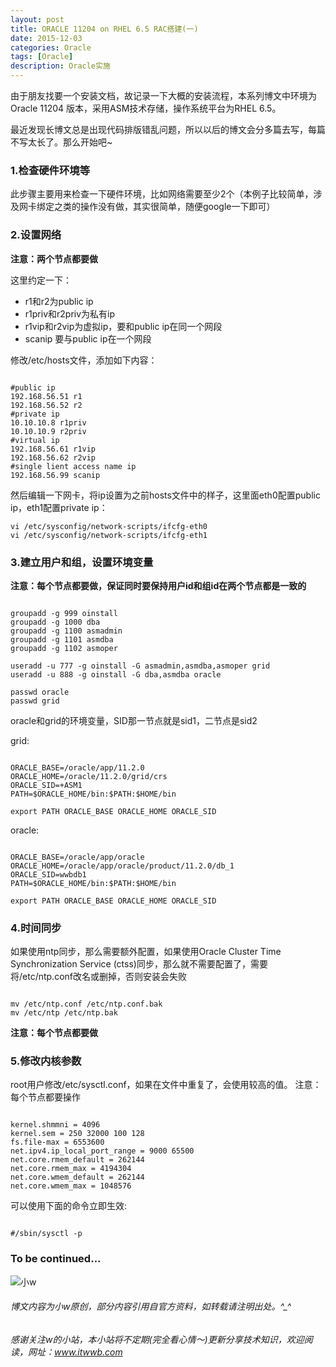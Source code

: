```yaml
---
layout: post
title: ORACLE 11204 on RHEL 6.5 RAC搭建(一)
date: 2015-12-03
categories: Oracle
tags: [Oracle]
description: Oracle实施
---
```


由于朋友找要一个安装文档，故记录一下大概的安装流程，本系列博文中环境为Oracle 11204 版本，采用ASM技术存储，操作系统平台为RHEL 6.5。

最近发现长博文总是出现代码排版错乱问题，所以以后的博文会分多篇去写，每篇不写太长了。那么开始吧~


### 1.检查硬件环境等

此步骤主要用来检查一下硬件环境，比如网络需要至少2个（本例子比较简单，涉及网卡绑定之类的操作没有做，其实很简单，随便google一下即可）



### 2.设置网络

**注意：两个节点都要做**

这里约定一下：
- r1和r2为public ip
- r1priv和r2priv为私有ip
- r1vip和r2vip为虚拟ip，要和public ip在同一个网段
- scanip 要与public ip在一个网段

修改/etc/hosts文件，添加如下内容：

```shell

#public ip
192.168.56.51 r1
192.168.56.52 r2
#private ip
10.10.10.8 r1priv
10.10.10.9 r2priv
#virtual ip
192.168.56.61 r1vip
192.168.56.62 r2vip
#single lient access name ip
192.168.56.99 scanip

```


然后编辑一下网卡，将ip设置为之前hosts文件中的样子，这里面eth0配置public ip，eth1配置private ip：

```shell
vi /etc/sysconfig/network-scripts/ifcfg-eth0
vi /etc/sysconfig/network-scripts/ifcfg-eth1
```

### 3.建立用户和组，设置环境变量

**注意：每个节点都要做，保证同时要保持用户id和组id在两个节点都是一致的**

```shell

groupadd -g 999 oinstall
groupadd -g 1000 dba
groupadd -g 1100 asmadmin
groupadd -g 1101 asmdba
groupadd -g 1102 asmoper

useradd -u 777 -g oinstall -G asmadmin,asmdba,asmoper grid
useradd -u 888 -g oinstall -G dba,asmdba oracle

passwd oracle
passwd grid

```

oracle和grid的环境变量，SID那一节点就是sid1，二节点是sid2

grid:

```shell

ORACLE_BASE=/oracle/app/11.2.0
ORACLE_HOME=/oracle/11.2.0/grid/crs
ORACLE_SID=+ASM1
PATH=$ORACLE_HOME/bin:$PATH:$HOME/bin
 
export PATH ORACLE_BASE ORACLE_HOME ORACLE_SID

```

oracle:

```shell

ORACLE_BASE=/oracle/app/oracle
ORACLE_HOME=/oracle/app/oracle/product/11.2.0/db_1
ORACLE_SID=wwbdb1
PATH=$ORACLE_HOME/bin:$PATH:$HOME/bin
 
export PATH ORACLE_BASE ORACLE_HOME ORACLE_SID

```

### 4.时间同步

如果使用ntp同步，那么需要额外配置，如果使用Oracle Cluster Time Synchronization
Service (ctss)同步，那么就不需要配置了，需要将/etc/ntp.conf改名或删掉，否则安装会失败

```shell

mv /etc/ntp.conf /etc/ntp.conf.bak
mv /etc/ntp /etc/ntp.bak

```
**注意：每个节点都要做**

### 5.修改内核参数

root用户修改/etc/sysctl.conf，如果在文件中重复了，会使用较高的值。
注意：每个节点都要操作

```shell

kernel.shmmni = 4096
kernel.sem = 250 32000 100 128
fs.file-max = 6553600
net.ipv4.ip_local_port_range = 9000 65500
net.core.rmem_default = 262144
net.core.rmem_max = 4194304
net.core.wmem_default = 262144
net.core.wmem_max = 1048576

```

可以使用下面的命令立即生效:

```shell

#/sbin/sysctl -p

```

### To be continued...



![小w](https://wx2.sinaimg.cn/mw1024/891ecf4fly1fr361nvrcnj207w07sad7.jpg)

###### 博文内容为小w原创，部分内容引用自官方资料，如转载请注明出处。^_^

###### 感谢关注w的小站，本小站将不定期(完全看心情～)更新分享技术知识，欢迎阅读，网址：www.itwwb.com
